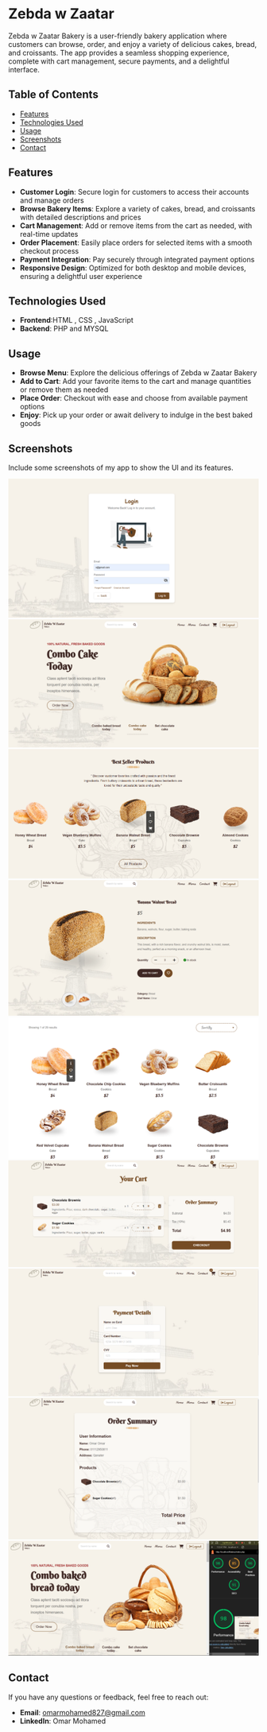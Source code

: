 # Zebda w Zaatar

Zebda w Zaatar Bakery is a user-friendly bakery application where customers can browse, order, and enjoy a variety of delicious cakes, bread, and croissants. The app provides a seamless shopping experience, complete with cart management, secure payments, and a delightful interface.

## Table of Contents

- [Features](#features)
- [Technologies Used](#technologies-used)
- [Usage](#usage)
- [Screenshots](#screenshots)
- [Contact](#contact)

## Features

- **Customer Login**: Secure login for customers to access their accounts and manage orders
- **Browse Bakery Items**: Explore a variety of cakes, bread, and croissants with detailed descriptions and prices
- **Cart Management**: Add or remove items from the cart as needed, with real-time updates
- **Order Placement**: Easily place orders for selected items with a smooth checkout process
- **Payment Integration**: Pay securely through integrated payment options
- **Responsive Design**: Optimized for both desktop and mobile devices, ensuring a delightful user experience

## Technologies Used

- **Frontend**:HTML , CSS , JavaScript
- **Backend**: PHP and MYSQL

  
## Usage

- **Browse Menu**: Explore the delicious offerings of Zebda w Zaatar Bakery
- **Add to Cart**: Add your favorite items to the cart and manage quantities or remove them as needed
- **Place Order**: Checkout with ease and choose from available payment options
- **Enjoy**: Pick up your order or await delivery to indulge in the best baked goods

## Screenshots

Include some screenshots of my app to show the UI and its features.  

![Login Page](screenshots/login.png)
![Home Page](screenshots/home.png)
![bestSellers Section](screenshots/bestSellers.png)
![product page](screenshots/product.png)
![menu Page](screenshots/menu.png)
![cart Page](screenshots/cart.png)
![payment Page](screenshots/payment.png)
![orderSummary Page](screenshots/orderSummary.png)
![orderSummary Page](screenshots/performance.png)

## Contact

If you have any questions or feedback, feel free to reach out:

- **Email**: omarmohamed827@gmail.com
- **LinkedIn**: Omar Mohamed
